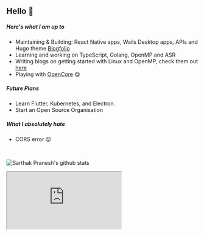 ## Hello 👋

##### Here's what I am up to
* Maintaining & Building: React Native apps, Wails Desktop apps, APIs and Hugo theme [Blogfolio](https://github.com/sarthakpranesh/Blogfolio)
* Learning and working on TypeScript, Golang, OpenMP and ASR
* Writing blogs on getting started with Linux and OpenMP, check them out [here](https://sarthakpranesh.now.sh/blogs/)
* Playing with [OpenCore](https://dortania.github.io/OpenCore-Desktop-Guide/) 😋

##### Future Plans
* Learn Flutter, Kubernetes, and Electron.
* Start an Open Source Organisation

##### What I absolutely hate
* CORS error 😡

<br/>

![Sarthak Pranesh's github stats](https://github-readme-stats.vercel.app/api?username=sarthakpranesh&show_icons=true&theme=radical)



 <iframe src="https://sarthakpranesh.vercel.app" title="Sarthak Pranesh"></iframe> 
